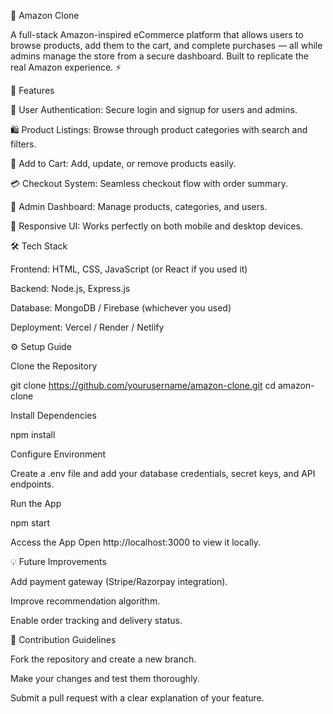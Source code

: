 🛒 Amazon Clone

A full-stack Amazon-inspired eCommerce platform that allows users to browse products, add them to the cart, and complete purchases — all while admins manage the store from a secure dashboard. Built to replicate the real Amazon experience. ⚡

🌟 Features

👤 User Authentication: Secure login and signup for users and admins.

🛍️ Product Listings: Browse through product categories with search and filters.

🛒 Add to Cart: Add, update, or remove products easily.

💳 Checkout System: Seamless checkout flow with order summary.

🧾 Admin Dashboard: Manage products, categories, and users.

📱 Responsive UI: Works perfectly on both mobile and desktop devices.

🛠️ Tech Stack

Frontend: HTML, CSS, JavaScript (or React if you used it)

Backend: Node.js, Express.js

Database: MongoDB / Firebase (whichever you used)

Deployment: Vercel / Render / Netlify

⚙️ Setup Guide

Clone the Repository

git clone https://github.com/yourusername/amazon-clone.git
cd amazon-clone


Install Dependencies

npm install


Configure Environment

Create a .env file and add your database credentials, secret keys, and API endpoints.

Run the App

npm start


Access the App
Open http://localhost:3000
 to view it locally.

💡 Future Improvements

Add payment gateway (Stripe/Razorpay integration).

Improve recommendation algorithm.

Enable order tracking and delivery status.

🤝 Contribution Guidelines

Fork the repository and create a new branch.

Make your changes and test them thoroughly.

Submit a pull request with a clear explanation of your feature.
